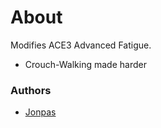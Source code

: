 # About

Modifies ACE3 Advanced Fatigue.

- Crouch-Walking made harder

### Authors

- [Jonpas](http://github.com/jonpas)
